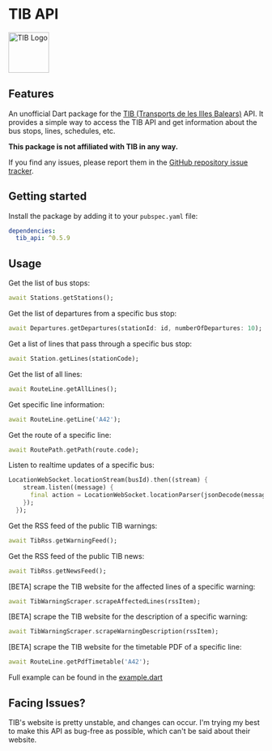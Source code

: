 # TIB API

<img src="https://github.com/YarosMallorca/tib_api/assets/54041533/55ff2f26-4ec9-40dd-8445-f0936324f9af" alt="TIB Logo" height="80px" />

## Features

An unofficial Dart package for the [TIB (Transports de les Illes Balears)](https://www.tib.org/en) API.
It provides a simple way to access the TIB API and get information about the bus stops, lines, schedules, etc.

**This package is not affiliated with TIB in any way.**

If you find any issues, please report them in the [GitHub repository issue tracker](https://github.com/YarosMallorca/tib_api/issues).

## Getting started

Install the package by adding it to your `pubspec.yaml` file:

```yaml
dependencies:
  tib_api: ^0.5.9
```

## Usage

Get the list of bus stops:

```dart
await Stations.getStations();
```

Get the list of departures from a specific bus stop:

```dart
await Departures.getDepartures(stationId: id, numberOfDepartures: 10);
```

Get a list of lines that pass through a specific bus stop:

```dart
await Station.getLines(stationCode);
```

Get the list of all lines:

```dart
await RouteLine.getAllLines();
```

Get specific line information:

```dart
await RouteLine.getLine('A42');
```

Get the route of a specific line:

```dart
await RoutePath.getPath(route.code);
```

Listen to realtime updates of a specific bus:

```dart
LocationWebSocket.locationStream(busId).then((stream) {
    stream.listen((message) {
      final action = LocationWebSocket.locationParser(jsonDecode(message));
    });
  });
```

Get the RSS feed of the public TIB warnings:

```dart
await TibRss.getWarningFeed();
```

Get the RSS feed of the public TIB news:

```dart
await TibRss.getNewsFeed();
```

[BETA] scrape the TIB website for the affected lines of a specific warning:

```dart
await TibWarningScraper.scrapeAffectedLines(rssItem);
```

[BETA] scrape the TIB website for the description of a specific warning:

```dart
await TibWarningScraper.scrapeWarningDescription(rssItem);
```

[BETA] scrape the TIB website for the timetable PDF of a specific line:

```dart
await RouteLine.getPdfTimetable('A42');
```

Full example can be found in the [example.dart](example/tib_api_example.dart)

## Facing Issues?

TIB's website is pretty unstable, and changes can occur.
I'm trying my best to make this API as bug-free as possible, which can't be said about their website.
